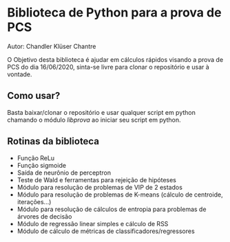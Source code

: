# Biblioteca de Python para a prova de PCS

Autor: Chandler Klüser Chantre

O Objetivo desta biblioteca é ajudar em cálculos rápidos visando a prova de PCS do dia 16/06/2020, sinta-se livre para clonar o repositório e usar à vontade.

## Como usar?

Basta baixar/clonar o repositório e usar qualquer script em python chamando o módulo _libprova_ ao iniciar seu script em python.

## Rotinas da biblioteca

- Função ReLu
- Função sigmoide
- Saída de neurônio de perceptron
- Teste de Wald e ferramentas para rejeição de hipóteses
- Módulo para resolução de problemas de VIP de 2 estados
- Módulo para resolução de problemas de K-means (cálculo de centroide, iterações...)
- Módulo para resolução de cálculos de entropia para problemas de árvores de decisão
- Módulo de regressão linear simples e cálculo de RSS
- Módulo de cálculo de métricas de classificadores/regressores